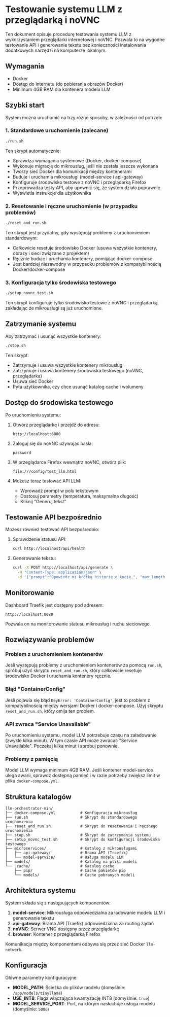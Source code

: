 # Testowanie systemu LLM z przeglądarką i noVNC

Ten dokument opisuje procedurę testowania systemu LLM z wykorzystaniem przeglądarki internetowej i noVNC. Pozwala to na wygodne testowanie API i generowanie tekstu bez konieczności instalowania dodatkowych narzędzi na komputerze lokalnym.

## Wymagania

- Docker
- Dostęp do internetu (do pobierania obrazów Docker)
- Minimum 4GB RAM dla kontenera modelu LLM

## Szybki start

System można uruchomić na trzy różne sposoby, w zależności od potrzeb:

### 1. Standardowe uruchomienie (zalecane)

```bash
./run.sh
```

Ten skrypt automatycznie:
- Sprawdza wymagania systemowe (Docker, docker-compose)
- Wykonuje migrację do mikrousług, jeśli nie została jeszcze wykonana
- Tworzy sieć Docker dla komunikacji między kontenerami
- Buduje i uruchamia mikrousługi (model-service i api-gateway)
- Konfiguruje środowisko testowe z noVNC i przeglądarką Firefox
- Przeprowadza testy API, aby upewnić się, że system działa poprawnie
- Wyświetla instrukcje dla użytkownika

### 2. Resetowanie i ręczne uruchomienie (w przypadku problemów)

```bash
./reset_and_run.sh
```

Ten skrypt jest przydatny, gdy występują problemy z uruchomieniem standardowym:
- Całkowicie resetuje środowisko Docker (usuwa wszystkie kontenery, obrazy i sieci związane z projektem)
- Ręcznie buduje i uruchamia kontenery, pomijając docker-compose
- Jest bardziej niezawodny w przypadku problemów z kompatybilnością Docker/docker-compose

### 3. Konfiguracja tylko środowiska testowego

```bash
./setup_novnc_test.sh
```

Ten skrypt konfiguruje tylko środowisko testowe z noVNC i przeglądarką, zakładając że mikrousługi są już uruchomione.

## Zatrzymanie systemu

Aby zatrzymać i usunąć wszystkie kontenery:

```bash
./stop.sh
```

Ten skrypt:
- Zatrzymuje i usuwa wszystkie kontenery mikrousług
- Zatrzymuje i usuwa kontenery środowiska testowego (noVNC, przeglądarka)
- Usuwa sieć Docker
- Pyta użytkownika, czy chce usunąć katalog cache i wolumeny

## Dostęp do środowiska testowego

Po uruchomieniu systemu:

1. Otwórz przeglądarkę i przejdź do adresu:
   ```
   http://localhost:6080
   ```

2. Zaloguj się do noVNC używając hasła:
   ```
   password
   ```

3. W przeglądarce Firefox wewnątrz noVNC, otwórz plik:
   ```
   file:///config/test_llm.html
   ```

4. Możesz teraz testować API LLM:
   - Wprowadź prompt w polu tekstowym
   - Dostosuj parametry (temperatura, maksymalna długość)
   - Kliknij "Generuj tekst"

## Testowanie API bezpośrednio

Możesz również testować API bezpośrednio:

1. Sprawdzenie statusu API:
   ```bash
   curl http://localhost/api/health
   ```

2. Generowanie tekstu:
   ```bash
   curl -X POST http://localhost/api/generate \
     -H "Content-Type: application/json" \
     -d '{"prompt":"Opowiedz mi krótką historię o kocie.", "max_length":256, "temperature":0.7}'
   ```

## Monitorowanie

Dashboard Traefik jest dostępny pod adresem:
```
http://localhost:8080
```

Pozwala on na monitorowanie statusu mikrousług i ruchu sieciowego.

## Rozwiązywanie problemów

### Problem z uruchomieniem kontenerów

Jeśli występują problemy z uruchomieniem kontenerów za pomocą `run.sh`, spróbuj użyć skryptu `reset_and_run.sh`, który całkowicie resetuje środowisko Docker i uruchamia kontenery ręcznie.

### Błąd "ContainerConfig"

Jeśli pojawia się błąd `KeyError: 'ContainerConfig'`, jest to problem z kompatybilnością między wersjami Docker i docker-compose. Użyj skryptu `reset_and_run.sh`, który omija ten problem.

### API zwraca "Service Unavailable"

Po uruchomieniu systemu, model LLM potrzebuje czasu na załadowanie (zwykle kilka minut). W tym czasie API może zwracać "Service Unavailable". Poczekaj kilka minut i spróbuj ponownie.

### Problemy z pamięcią

Model LLM wymaga minimum 4GB RAM. Jeśli kontener model-service ulega awarii, sprawdź dostępną pamięć i w razie potrzeby zwiększ limit w pliku `docker-compose.yml`.

## Struktura katalogów

```
llm-orchestrator-min/
├── docker-compose.yml           # Konfiguracja mikrousług
├── run.sh                       # Skrypt do standardowego uruchomienia
├── reset_and_run.sh             # Skrypt do resetowania i ręcznego uruchomienia
├── stop.sh                      # Skrypt do zatrzymania systemu
├── setup_novnc_test.sh          # Skrypt do konfiguracji środowiska testowego
├── microservices/               # Katalog z mikrousługami
│   ├── api-gateway/             # Brama API (Traefik)
│   └── model-service/           # Usługa modelu LLM
├── models/                      # Katalog na pliki modeli
└── .cache/                      # Katalog cache
    ├── pip/                     # Cache pakietów pip
    └── models/                  # Cache pobranych modeli
```

## Architektura systemu

System składa się z następujących komponentów:

1. **model-service**: Mikrousługa odpowiedzialna za ładowanie modelu LLM i generowanie tekstu
2. **api-gateway**: Brama API (Traefik) odpowiedzialna za routing żądań
3. **noVNC**: Serwer VNC dostępny przez przeglądarkę
4. **browser**: Kontener z przeglądarką Firefox

Komunikacja między komponentami odbywa się przez sieć Docker `llm-network`.

## Konfiguracja

Główne parametry konfiguracyjne:

- **MODEL_PATH**: Ścieżka do plików modelu (domyślnie: `/app/models/tinyllama`)
- **USE_INT8**: Flaga włączająca kwantyzację INT8 (domyślnie: `true`)
- **MODEL_SERVICE_PORT**: Port, na którym nasłuchuje usługa modelu (domyślnie: `5000`)
